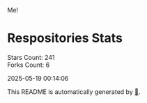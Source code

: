 Me!

# Respositories Stats
Stars Count: 241  
Forks Count: 6

2025-05-19 00:14:06  

This README is automatically generated by [🐰](https://github.com/rnitta/rnitta).
